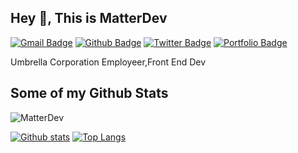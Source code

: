 ## Hey 👋, This is MatterDev
[![Gmail Badge](https://img.shields.io/badge/-miraclexdr@Gmail.com-c14438?style=flat&logo=Gmail&logoColor=white&link=mailto:miraclexdr@Gmail.com)](mailto:miraclexdr@Gmail.com) [![Github Badge](https://img.shields.io/badge/-MatterDev-grey?style=flat&logo=github&logoColor=white&link=https://github.com/MatterDev/)](https://www.github.com/MatterDev/) [![Twitter Badge](https://img.shields.io/badge/-MatterDev-00acee?style=flat&logo=twitter&logoColor=white&link=https://twitter.com/MatterDev/)](https://www.twitter.com/MatterDev/) [![Portfolio Badge](https://img.shields.io/badge/portfolio-web-blue?style=flat&link=https://matterdev.github.io/VenomCheat/#/)](https://matterdev.github.io/VenomCheat/#/) <p align='left'>Umbrella Corporation Employeer,Front End Dev</p>
## Some of my Github Stats
<p align=left> <img src=https://komarev.com/ghpvc/?username=MatterDev alt=MatterDev /> </p>

[![Github stats](https://github-readme-stats.vercel.app/api?username=MatterDev&show_icons=true&include_all_commits=true)](https://github.com/MatterDev/github-readme-stats)
[![Top Langs](https://github-readme-stats.vercel.app/api/top-langs/?username=MatterDev&layout=compact)](https://github.com/MatterDev/github-readme-stats)

